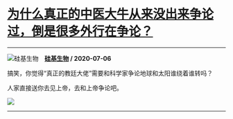 # [为什么真正的中医大牛从来没出来争论过，倒是很多外行在争论？](https://www.zhihu.com/answer/1322870574)

----------------------------------------------------------------------------

![硅基生物](https://pic4.zhimg.com/v2-41694c9bc1668f6159e483a3cb7425b5.jpg?source=1940ef5c "硅基生物")&emsp;**[硅基生物](https://www.zhihu.com/people/guijishengwu) / 2020-07-06**

搞笑，你觉得“真正的教廷大佬”需要和科学家争论地球和太阳谁绕着谁转吗？

人家直接送你去见上帝，去和上帝争论吧。

![](https://pic2.zhimg.com/v2-350b5852d4611f00efaf1596724fbba0_r.jpg?source=1940ef5c)
***



